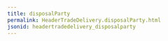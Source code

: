 ```yaml
---
title: disposalParty
permalink: HeaderTradeDelivery.disposalParty.html
jsonid: headertradedelivery_disposalparty
---
```

